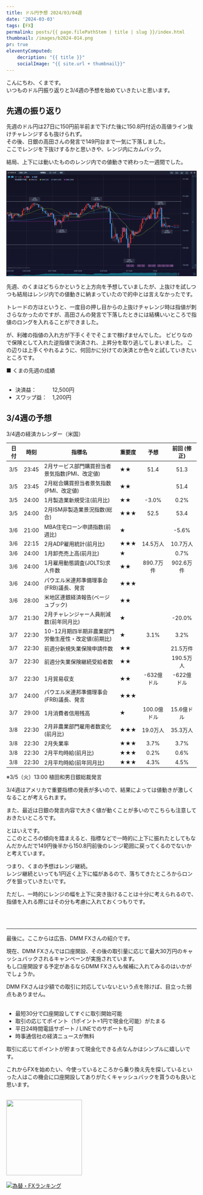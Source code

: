 ```yaml
---
title: ドル円予想 2024/03/04週
date: '2024-03-03'
tags: [FX]
permalink: posts/{{ page.filePathStem | title | slug }}/index.html
thumbnail: /images/b2024-014.png
pr: true
eleventyComputed:
    decription: "{{ title }}"
    socialImage: "{{ site.url + thumbnail}}"
---
```


こんにちわ、くまです。<br/>
いつものドル円振り返りと3/4週の予想を始めていきたいと思います。

## 先週の振り返り

先週のドル円は27日に150円前半前まで下げた後に150.8円付近の高値ライン抜けチャレンジするも抜けられず。<br/>
その後、日銀の高田さんの発言で149円台まで一気に下落しました。<br/>
ここでレンジを下抜けするかと思いきや、レンジ内にカムバック。

結局、上下には動いたもののレンジ内での値動きで終わった一週間でした。

![](/images/b2024-014-01.png)

先週、のくまはどちらかというと上方向を予想していましたが、上抜けを試しつつも結局はレンジ内での値動きに納まっていたので的中とは言えなかったです。

トレードの方はというと、一度目の押し目からの上抜けチャレンジ時は指値が刺さらなかったのですが、高田さんの発言で下落したときには結構いいところで指値のロングを入れることができました。

が、利確の指値の入れ方が下手くそでそこまで稼げませんでした。
ビビりなので保険として入れた逆指値で決済され、上昇分を取り逃してしまいました。
この辺りは上手くやれるように、何回かに分けての決済とか色々と試していきたいところです。

■ くまの先週の成績
<br/>
<br/>
- 決済益：　　　12,500円
- スワップ益：　1,200円


## 3/4週の予想

3/4週の経済カレンダー（米国）

| 日付 | 時刻 | 指標名 | 重要度 | 予想 | 前回 (修正) |
|---|---|---|---|:---:|:---:|
| 3/5 | 23:45 | 2月サービス部門購買担当者景気指数(PMI、改定値) | ★★ | 51.4 | 51.3 |
| 3/5 | 23:45 | 2月総合購買担当者景気指数(PMI、改定値) | ★★ |  | 51.4 |
| 3/5 | 24:00 | 1月製造業新規受注(前月比) | ★★ | -3.0% | 0.2% |
| 3/5 | 24:00 | 2月ISM非製造業景況指数(総合) | ★★★ | 52.5 | 53.4 |
| 3/6 | 21:00 | MBA住宅ローン申請指数(前週比) | ★ |  | -5.6% |
| 3/6 | 22:15 | 2月ADP雇用統計(前月比) | ★★★ | 14.5万人 | 10.7万人 |
| 3/6 | 24:00 | 1月卸売売上高(前月比) | ★ |  | 0.7% |
| 3/6 | 24:00 | 1月雇用動態調査(JOLTS)求人件数 | ★★ | 890.7万件 | 902.6万件 |
| 3/6 | 24:00 | パウエル米連邦準備理事会(FRB)議長、発言 | ★★★ |  |  |
| 3/6 | 28:00 | 米地区連銀経済報告(ベージュブック) | ★★ |  |  |
| 3/7 | 21:30 | 2月チャレンジャー人員削減数(前年同月比) | ★ |  | -20.0% |
| 3/7 | 22:30 | 10-12月期四半期非農業部門労働生産性・改定値(前期比) | ★ | 3.1% | 3.2% |
| 3/7 | 22:30 | 前週分新規失業保険申請件数 | ★★ |  | 21.5万件 |
| 3/7 | 22:30 | 前週分失業保険継続受給者数 | ★★ |  | 190.5万人 |
| 3/7 | 22:30 | 1月貿易収支 | ★★ | -632億ドル | -622億ドル |
| 3/7 | 24:00 | パウエル米連邦準備理事会(FRB)議長、発言 | ★★★ |  |  |
| 3/7 | 29:00 | 1月消費者信用残高 | ★ | 100.0億ドル | 15.6億ドル |
| 3/8 | 22:30 | 2月非農業部門雇用者数変化(前月比) | ★★★ | 19.0万人 | 35.3万人 |
| 3/8 | 22:30 | 2月失業率 | ★★★ | 3.7% | 3.7% |
| 3/8 | 22:30 | 2月平均時給(前月比) | ★★★ | 0.2% | 0.6% |
| 3/8 | 22:30 | 2月平均時給(前年同月比) | ★★★ | 4.3% | 4.5% |

※3/5（火）13:00 植田和男日銀総裁発言

3/4週はアメリカで重要指標の発表が多いので、結果によっては値動きが激しくなることが考えられます。

また、最近は日銀の発言内容で大きく値が動くことが多いのでこちらも注意しておきたいところです。

とはいえです。<br/>
ここのところの傾向を踏まえると、指標などで一時的に上下に振れたとしてもなんだかんだで149円後半から150.8円前後のレンジ範囲に戻ってくるのでないかと考えています。

つまり、くまの予想はレンジ継続。<br/>
レンジ継続といっても1円近く上下に幅があるので、落ちてきたところからロングを狙っていきたいです。

ただし、一時的にレンジの幅を上下に突き抜けることは十分に考えられるので、指値を入れる際にはその分も考慮に入れておくつもりです。

<br/>
<br/>
<hr/>

最後に。ここからは広告、DMM FXさんの紹介です。

現在、DMM FXさんでは口座開設、その後の取引量に応じて最大30万円のキャッシュバックされるキャンペーンが実施されています。<br/>
もし口座開設する予定があるならDMM FXさんも候補に入れてみるのはいかがでしょうか。

DMM FXさんは少額での取引に対応していないという点を除けば、目立った弱点もありません。<br/>
<br/>

- 最短30分で口座開設してすぐに取引開始可能
- 取引の応じてポイント（1ポイント=1円で現金化可能）がたまる
- 平日24時間電話サポート / LINEでのサポートも可
- 時事通信社の経済ニュースが無料

取引に応じてポイントが貯まって現金化できる点なんかはシンプルに嬉しいです。

これからFXを始めたい、今使っているところから乗り換え先を探しているといった人はこの機会に口座開設してありがたくキャッシュバックを貰うのも良いと思います。
<br/>
<br/>

<a href="https://px.a8.net/svt/ejp?a8mat=3YYPVE+94NAPE+1WP2+6CWQP" rel="nofollow">
<img border="0" width="200" height="200" alt="" src="https://www21.a8.net/svt/bgt?aid=240125306552&wid=001&eno=01&mid=s00000008903001068000&mc=1"></a>
<img border="0" width="1" height="1" src="https://www11.a8.net/0.gif?a8mat=3YYPVE+94NAPE+1WP2+6CWQP" alt="">



<a href="https://blog.with2.net/link/?id=2111205&cid=1532" title="為替・FXランキング"><img alt="為替・FXランキング" width="110" height="31" src="https://blog.with2.net/img/banner/c/banner_1/br_c_1532_1.gif"></a>